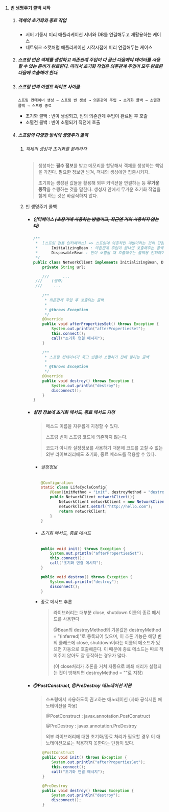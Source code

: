 1. #### 빈 생명주기 콜백 시작

   1. ##### 객체의 초기화와 종료 작업

      - 서버 기동시 미리 애플리케이션 서버와 DB를 연결해두고 재활용하는 케이스
      - 네트워크 소캣처럼 애플리케이션 시작시점에 미리 연결해두는 케이스

   2. ##### 스프링 빈은 객체를 생성하고 의존관계 주입이 다 끝난 다음에야 데이터를 사용할 수 있는 준비가 완료된다. 따라서 초기화 작업은 의존관계 주입이 모두 완료된 다음에 호출해야 한다.

   3. ##### 스프링 빈의 이벤트 라이프 사이클

      ```
      스프링 컨테이너 생성 → 스프링 빈 생성 → 의존관계 주입 → 초기화 콜백 → 소멸전 콜백 → 스프링 종료
      ```

      - 초기화 콜백 : 빈이 생성되고, 빈의 의존관계 주입이 완료된 후 호출
      - 소멸전 콜백 : 빈이 소멸되기 직전에 호출

   4. ##### 스프링의 다양한 방식의 생명주기 콜백

      1. ###### 객체의 생성과 초기화를 분리하자

         > 생성자는 **필수 정보**를 받고 메모리를 할당해서 객체를 생성하는 책임을 가진다. 필요한 정보만 넘겨, 객체의 생성에만 집중시키자.
         >
         > 초기화는 생성된 값들을 활용해 외부 커넥션을 연결하는 등 **무거운 동작**을 수행하는 것을 말한다. 생성자 안에서 무거운 초기화 작업을 함께 하는 것은 바람직하지 않다.

      2. 빈 생명주기 콜백

         - ##### 인터페이스 ~~(초창기에 사용하는 방법이고, 최근엔 거의 사용하지 않는다)~~

           ```java
           /**
            *  [스프링 전용 인터페이스] => 스프링에 의존적인 개발이라는 것이 단점
            *      InitializingBean : 의존관계 주입이 끝나면 호출해주는 콜백용 인터페이스
            *      DisposableBean : 빈이 소멸될 때 호출해주는 콜백용 인터페이스
            */
           public class NetworkClient implements InitializingBean, DisposableBean {
               private String url;
           
               ///		...
           	///    (생략)
           	///		...
               
               /**
                * 의존관계 주입 후 호출되는 콜백
                *
                * @throws Exception
                */
               @Override
               public void afterPropertiesSet() throws Exception {
                   System.out.println("afterPropertiesSet");
                   this.connect();
                   call("초기화 연결 메시지");
               }
           
               /**
                * 스프링 컨테이너가 죽고 빈들이 소멸하기 전에 불리는 콜백
                *
                * @throws Exception
                */
               @Override
               public void destroy() throws Exception {
                   System.out.println("destroy");
                   disconnect();
               }
           }
           ```

         - ##### 설정 정보에 초기화 메서드, 종료 메서드 지정

           > 메소드 이름을 자유롭게 지정할 수 있다.
           >
           > 스프링 빈이 스프링 코드에 의존하지 않는다.
           >
           > 코드가 아니라 설정정보를 사용하기 때문에 코드를 고칠 수 없는 외부 라이브러리에도 초기화, 종료 메소드를 적용할 수 있다.

           - ###### 설정정보

             ```java
             @Configuration
             static class LifeCycleConfig{
                 @Bean(initMethod = "init", destroyMethod = "destroy")
                 public NetworkClient networkClient(){
                     NetworkClient networkClient = new NetworkClient();
                     networkClient.setUrl("http://hello.com");
                     return networkClient;
                 }
             }
             ```

           - ###### 초기화 메서드, 종료 메서드

             ```java
             public void init() throws Exception {
                 System.out.println("afterPropertiesSet");
                 this.connect();
                 call("초기화 연결 메시지");
             }
             
             public void destroy() throws Exception {
                 System.out.println("destroy");
                 disconnect();
             }
             ```

           - 종료 메서드 추론

             > 라이브러리는 대부분 close, shutdown 이름의 종료 메서드를 사용한다
             >
             > @Bean의 destroyMethod의 기본값은 destroyMethod = "(inferred)"로 등록되어 있으며, 이 추론 기능은 해당 빈의 클래스에 close, shutdown이라는 이름의 메소드가 있으면 자동으로 호출해준다. 이 때문에 종료 메소드는 따로 적어주지 않아도 잘 동작하는 경우가 많다. 
             >
             > (이 close처리가 추론을 거쳐 자동으로 폐쇄 처리가 실행되는 것이 방해되면 destroyMethod = ""로 지정)

         - ##### @PostConstruct, @PreDestroy 애노테이션 지원

           > 스프링에서 사용하도록 권고하는 애노테이션 (자바 공식지원 애노테이션을 차용)
           >
           > @PostConstruct : javax.annotation.PostConstruct
           >
           > @PreDestroy : javax.annotation.PreDestroy 
           >
           > 외부 라이브러리에 대한 초기화/종료 처리가 필요할 경우 이 애노테이션으로는 적용하지 못한다는 단점이 있다.

           ```java
               @PostConstruct
               public void init() throws Exception {
                   System.out.println("afterPropertiesSet");
                   this.connect();
                   call("초기화 연결 메시지");
               }
           
               @PreDestroy
               public void destroy() throws Exception {
                   System.out.println("destroy");
                   disconnect();
               }
           ```

           